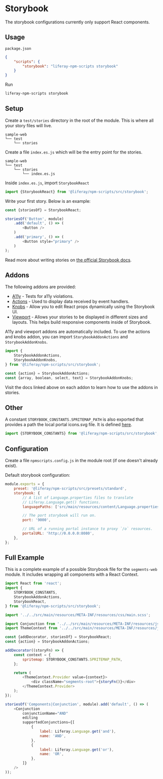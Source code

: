 # Storybook

The storybook configurations currently only support React components.

## Usage

`package.json`

```json
{
	"scripts": {
		"storybook": "liferay-npm-scripts storybook"
	}
}
```

Run

```sh
liferay-npm-scripts storybook
```

## Setup

Create a `test/stories` directory in the root of the module. This is where all your story files will live.

```
sample-web
└── test
    └── stories
```

Create a file `index.es.js` which will be the entry point for the stories.

```
sample-web
└── test
    └── stories
        └── index.es.js
```

Inside `index.es.js`, import `StorybookReact`

```javascript
import {StorybookReact} from '@liferay/npm-scripts/src/storybook';
```

Write your first story. Below is an example:

```javascript
const {storiesOf} = StorybookReact;

storiesOf('Button', module)
    .add('default', () => (
        <Button />
    )
    .add('primary', () => (
        <Button style="primary" />
    )
);
```

Read more about writing stories on [the official Storybook docs](https://storybook.js.org/docs/basics/writing-stories/).

## Addons

The following addons are provided:

-   [A11y](https://github.com/storybookjs/storybook/tree/master/addons/a11y) - Tests for a11y violations.
-   [Actions](https://github.com/storybookjs/storybook/tree/master/addons/actions) - Used to display data received by event handlers.
-   [Knobs](https://github.com/storybookjs/storybook/tree/master/addons/knobs) - Allow you to edit React props dynamically using the Storybook UI.
-   [Viewport](https://github.com/storybookjs/storybook/tree/master/addons/viewport) - Allows your stories to be displayed in different sizes and layouts. This helps build responsive components inside of Storybook.

A11y and viewport addons are automatically included. To use the actions and knobs addon, you can import `StorybookAddonActions` and `StorybookAddonKnobs`.

```javascript
import {
	StorybookAddonActions,
	StorybookAddonKnobs,
} from '@liferay/npm-scripts/src/storybook';

const {action} = StorybookAddonActions;
const {array, boolean, select, text} = StorybookAddonKnobs;
```

Visit the docs linked above on each addon to learn how to use the addons in stories.

## Other

A constant `STORYBOOK_CONSTANTS.SPRITEMAP_PATH` is also exported that provides a path the local portal icons.svg file. It is defined [here](./index.js#L11-L14).

```javascript
import {STORYBOOK_CONSTANTS} from '@liferay/npm-scripts/src/storybook';
```

## Configuration

Create a file `npmscripts.config.js` in the module root (if one doesn't already exist).

Default storybook configuration:

```javascript
module.exports = {
	preset: '@liferay/npm-scripts/src/presets/standard',
	storybook: {
		// A list of Language.properties files to translate
		// Liferay.Language.get() functions.
		languagePaths: ['src/main/resources/content/Language.properties'],

		// The port storybook will run on.
		port: '9000',

		// URL of a running portal instance to proxy `/o` resources.
		portalURL: 'http://0.0.0.0:8080',
	},
};
```

## Full Example

This is a complete example of a possible Storybook file for the `segments-web` module. It includes wrapping all components with a React Context.

```javascript
import React from 'react';
import {
	STORYBOOK_CONSTANTS,
	StorybookAddonActions,
	StorybookReact,
} from '@liferay/npm-scripts/src/storybook';

import '../../src/main/resources/META-INF/resources/css/main.scss';

import Conjunction from '../../src/main/resources/META-INF/resources/js/components/criteria_builder/Conjunction.es';
import ThemeContext from '../../src/main/resources/META-INF/resources/js/ThemeContext.es';

const {addDecorator, storiesOf} = StorybookReact;
const {action} = StorybookAddonActions;

addDecorator((storyFn) => {
	const context = {
		spritemap: STORYBOOK_CONSTANTS.SPRITEMAP_PATH,
	};

	return (
		<ThemeContext.Provider value={context}>
			<div className="segments-root">{storyFn()}</div>
		</ThemeContext.Provider>
	);
});

storiesOf('Components|Conjunction', module).add('default', () => (
	<Conjunction
		conjunctionName="AND"
		editing
		supportedConjunctions={[
			{
				label: Liferay.Language.get('and'),
				name: 'AND',
			},
			{
				label: Liferay.Language.get('or'),
				name: 'OR',
			},
		]}
	/>
));
```
